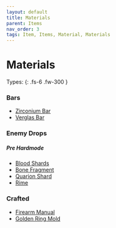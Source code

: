 ```yaml
---
layout: default
title: Materials
parent: Items
nav_order: 3
tags: Item, Items, Material, Materials
---
```


# Materials

Types:
{: .fs-6 .fw-300 }

### Bars
- [Zirconium Bar](https://ricklugtigheid.github.io/SupernovaMod/docs/items/materials/zirconium_bar)
- [Verglas Bar](https://ricklugtigheid.github.io/SupernovaMod/docs/items/materials/verglas_bar)


### Enemy Drops
##### Pre Hardmode
- [Blood Shards](https://ricklugtigheid.github.io/SupernovaMod/docs/items/materials/blood_shards)
- [Bone Fragment](https://ricklugtigheid.github.io/SupernovaMod/docs/items/materials/bone_fragment)
- [Quarion Shard](https://ricklugtigheid.github.io/SupernovaMod/docs/items/materials/quarion_shard)
- [Rime](https://ricklugtigheid.github.io/SupernovaMod/docs/items/materials/rime)


### Crafted
- [Firearm Manual](https://ricklugtigheid.github.io/SupernovaMod/docs/items/materials/firearm_manual)
- [Golden Ring Mold](https://ricklugtigheid.github.io/SupernovaMod/docs/items/materials/golden_ring_mold)